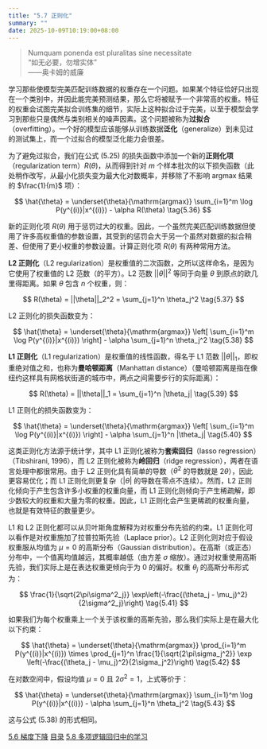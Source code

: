 ```yaml
---
title: "5.7 正则化"
summary: ""
date: 2025-10-09T10:19:00+08:00
---
```


> Numquam ponenda est pluralitas sine necessitate  
> “如无必要，勿增实体”  
> ——奥卡姆的威廉

学习那些使模型完美匹配训练数据的权重存在一个问题。如果某个特征恰好只出现在一个类别中，并因此能完美预测结果，那么它将被赋予一个非常高的权重。特征的权重会试图完美拟合训练集的细节，实际上这种拟合过于完美，以至于模型会学习到那些只是偶然与类别相关的噪声因素。这个问题被称为**过拟合**（overfitting）。一个好的模型应该能够从训练数据**泛化**（generalize）到未见过的测试集上，而一个过拟合的模型泛化能力会很差。

为了避免过拟合，我们在公式 (5.25) 的损失函数中添加一个新的**正则化项**（regularization term）$R(\theta)$，从而得到针对 $m$ 个样本批次的以下损失函数（此处稍作改写，从最小化损失变为最大化对数概率，并移除了不影响 argmax 结果的 $\frac{1}{m}$ 项）：

$$
\hat{\theta} = \underset{\theta}{\mathrm{argmax}} \sum_{i=1}^m \log P(y^{(i)}|x^{(i)}) - \alpha R(\theta)
\tag{5.36}
$$

新的正则化项 $R(\theta)$ 用于惩罚过大的权重。因此，一个虽然完美匹配训练数据但使用了许多高权重值的参数设置，其受到的惩罚会大于另一个虽然对数据的拟合稍差、但使用了更小权重的参数设置。计算正则化项 $R(\theta)$ 有两种常用方法。

**L2 正则化**（L2 regularization）是权重值的二次函数，之所以这样命名，是因为它使用了权重值的 L2 范数（的平方）。L2 范数 $||\theta||^2$ 等同于向量 $\theta$ 到原点的欧几里得距离。如果 $\theta$ 包含 $n$ 个权重，则：

$$
R(\theta) = ||\theta||_2^2 = \sum_{j=1}^n \theta_j^2
\tag{5.37}
$$

L2 正则化的损失函数变为：

$$
\hat{\theta} = \underset{\theta}{\mathrm{argmax}} \left[ \sum_{i=1}^m \log P(y^{(i)}|x^{(i)}) \right] - \alpha \sum_{j=1}^n \theta_j^2
\tag{5.38}
$$

**L1 正则化**（L1 regularization）是权重值的线性函数，得名于 L1 范数 $||\theta||_1$，即权重绝对值之和，也称为**曼哈顿距离**（Manhattan distance）（曼哈顿距离是指在像纽约这样具有网格状街道的城市中，两点之间需要步行的实际距离）：

$$
R(\theta) = ||\theta||_1 = \sum_{j=1}^n |\theta_j|
\tag{5.39}
$$

L1 正则化的损失函数变为：

$$
\hat{\theta} = \underset{\theta}{\mathrm{argmax}} \left[ \sum_{i=1}^m \log P(y^{(i)}|x^{(i)}) \right] - \alpha \sum_{j=1}^n |\theta_j|
\tag{5.40}
$$

这类正则化方法源于统计学，其中 L1 正则化被称为**套索回归**（lasso regression）（Tibshirani, 1996），而 L2 正则化被称为**岭回归**（ridge regression），两者在语言处理中都很常用。由于 L2 正则化具有简单的导数（$\theta^2$ 的导数就是 $2\theta$），因此更容易优化；而 L1 正则化则更复杂（$|\theta|$ 的导数在零点不连续）。然而，L2 正则化倾向于产生包含许多小权重的权重向量，而 L1 正则化则倾向于产生稀疏解，即少数较大的权重和大量为零的权重。因此，L1 正则化会产生更稀疏的权重向量，也就是有效特征的数量更少。

L1 和 L2 正则化都可以从贝叶斯角度解释为对权重分布先验的约束。L1 正则化可以看作是对权重施加了拉普拉斯先验（Laplace prior）。L2 正则化则对应于假设权重服从均值为 $µ = 0$ 的高斯分布（Gaussian distribution）。在高斯（或正态）分布中，一个值离均值越远，其概率越低（由方差 $\sigma$ 缩放）。通过对权重使用高斯先验，我们实际上是在表达权重更倾向于为 0 的偏好。权重 $\theta_j$ 的高斯分布形式为：

$$
\frac{1}{\sqrt{2\pi\sigma^2_j}} \exp\left(-\frac{(\theta_j - \mu_j)^2}{2\sigma^2_j}\right)
\tag{5.41}
$$

如果我们为每个权重乘上一个关于该权重的高斯先验，那么我们实际上是在最大化以下约束：

$$
\hat{\theta} = \underset{\theta}{\mathrm{argmax}} \prod_{i=1}^m P(y^{(i)}|x^{(i)}) \times \prod_{j=1}^n \frac{1}{\sqrt{2\pi\sigma_j^2}} \exp \left(-\frac{(\theta_j - \mu_j)^2}{2\sigma_j^2}\right)
\tag{5.42}
$$

在对数空间中，假设均值 $µ = 0$ 且 $2\sigma^2 = 1$，上式等价于：

$$
\hat{\theta} = \underset{\theta}{\mathrm{argmax}} \sum_{i=1}^m \log P(y^{(i)}|x^{(i)}) - \alpha \sum_{j=1}^n \theta_j^2
\tag{5.43}
$$

这与公式 (5.38) 的形式相同。


<nav class="pagination justify-content-between">
<a href="../ch5-06">5.6 梯度下降</a>
<a href="../">目录</a>
<a href="../ch5-08">5.8 多项逻辑回归中的学习</a>
</nav>

